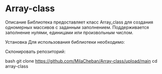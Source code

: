 # Array-class
Описание
Библиотека предоставляет класс Array_class для создания одномерных массивов с заданным заполнением. Поддерживается заполнение нулями, единицами или произвольным числом.

Установка
Для использования библиотеки необходимо:

Склонировать репозиторий:

bash
git clone https://github.com/MilaCheban/Array-class/upload/main
cd array-class
